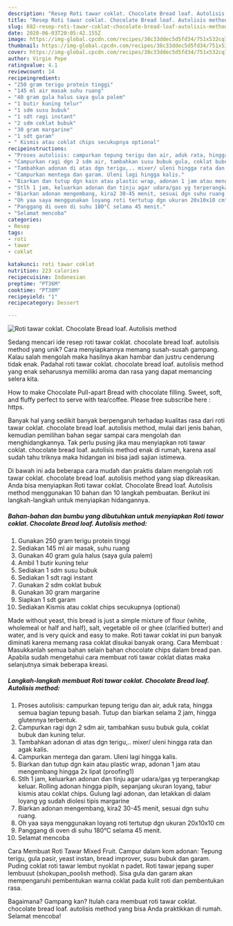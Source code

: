 ```yaml
---
description: "Resep Roti tawar coklat. Chocolate Bread loaf. Autolisis method yang Bisa Manjain Lidah"
title: "Resep Roti tawar coklat. Chocolate Bread loaf. Autolisis method yang Bisa Manjain Lidah"
slug: 682-resep-roti-tawar-coklat-chocolate-bread-loaf-autolisis-method-yang-bisa-manjain-lidah
date: 2020-06-03T20:05:42.155Z
image: https://img-global.cpcdn.com/recipes/38c33ddec5d5fd34/751x532cq70/roti-tawar-coklat-chocolate-bread-loaf-autolisis-method-foto-resep-utama.jpg
thumbnail: https://img-global.cpcdn.com/recipes/38c33ddec5d5fd34/751x532cq70/roti-tawar-coklat-chocolate-bread-loaf-autolisis-method-foto-resep-utama.jpg
cover: https://img-global.cpcdn.com/recipes/38c33ddec5d5fd34/751x532cq70/roti-tawar-coklat-chocolate-bread-loaf-autolisis-method-foto-resep-utama.jpg
author: Virgie Pope
ratingvalue: 4.1
reviewcount: 14
recipeingredient:
- "250 gram terigu protein tinggi"
- "145 ml air masak suhu ruang"
- "40 gram gula halus saya gula palem"
- "1 butir kuning telur"
- "1 sdm susu bubuk"
- "1 sdt ragi instant"
- "2 sdm coklat bubuk"
- "30 gram margarine"
- "1 sdt garam"
- " Kismis atau coklat chips secukupnya optional"
recipeinstructions:
- "Proses autolisis: campurkan tepung terigu dan air, aduk rata, hingga semua bagian tepung basah. Tutup dan biarkan selama 2 jam, hingga glutennya terbentuk."
- "Campurkan ragi dgn 2 sdm air, tambahkan susu bubuk gula, coklat bubuk dan kuning telur."
- "Tambahkan adonan di atas dgn terigu,.. mixer/ uleni hingga rata dan agak kalis."
- "Campurkan mentega dan garam. Uleni lagi hingga kalis."
- "Biarkan dan tutup dgn kain atau plastic wrap, adonan 1 jam atau mengembang hingga 2x lipat (proofing1)"
- "Stlh 1 jam, keluarkan adonan dan tinju agar udara/gas yg terperangkap keluar. Rolling adonan hingga pipih, sepanjang ukuran loyang, tabur kismis atau coklat chips. Gulung lagi adonan, dan letakkan di dalam loyang yg sudah diolesi tipis margarine"
- "Biarkan adonan mengembang, kira2 30-45 menit, sesuai dgn suhu ruang."
- "Oh yaa saya menggunakan loyang roti tertutup dgn ukuran 20x10x10 cm"
- "Panggang di oven di suhu 180°C selama 45 menit."
- "Selamat mencoba"
categories:
- Resep
tags:
- roti
- tawar
- coklat

katakunci: roti tawar coklat 
nutrition: 223 calories
recipecuisine: Indonesian
preptime: "PT36M"
cooktime: "PT38M"
recipeyield: "1"
recipecategory: Dessert

---
```



![Roti tawar coklat. Chocolate Bread loaf. Autolisis method](https://img-global.cpcdn.com/recipes/38c33ddec5d5fd34/751x532cq70/roti-tawar-coklat-chocolate-bread-loaf-autolisis-method-foto-resep-utama.jpg)

Sedang mencari ide resep roti tawar coklat. chocolate bread loaf. autolisis method yang unik? Cara menyiapkannya memang susah-susah gampang. Kalau salah mengolah maka hasilnya akan hambar dan justru cenderung tidak enak. Padahal roti tawar coklat. chocolate bread loaf. autolisis method yang enak seharusnya memiliki aroma dan rasa yang dapat memancing selera kita.

How to make Chocolate Pull-apart Bread with chocolate filling. Sweet, soft, and fluffy perfect to serve with tea/coffee. Please free subscribe here : https.

Banyak hal yang sedikit banyak berpengaruh terhadap kualitas rasa dari roti tawar coklat. chocolate bread loaf. autolisis method, mulai dari jenis bahan, kemudian pemilihan bahan segar sampai cara mengolah dan menghidangkannya. Tak perlu pusing jika mau menyiapkan roti tawar coklat. chocolate bread loaf. autolisis method enak di rumah, karena asal sudah tahu triknya maka hidangan ini bisa jadi sajian istimewa.


Di bawah ini ada beberapa cara mudah dan praktis dalam mengolah roti tawar coklat. chocolate bread loaf. autolisis method yang siap dikreasikan. Anda bisa menyiapkan Roti tawar coklat. Chocolate Bread loaf. Autolisis method menggunakan 10 bahan dan 10 langkah pembuatan. Berikut ini langkah-langkah untuk menyiapkan hidangannya.

<!--inarticleads1-->

##### Bahan-bahan dan bumbu yang dibutuhkan untuk menyiapkan Roti tawar coklat. Chocolate Bread loaf. Autolisis method:

1. Gunakan 250 gram terigu protein tinggi
1. Sediakan 145 ml air masak, suhu ruang
1. Gunakan 40 gram gula halus (saya gula palem)
1. Ambil 1 butir kuning telur
1. Sediakan 1 sdm susu bubuk
1. Sediakan 1 sdt ragi instant
1. Gunakan 2 sdm coklat bubuk
1. Gunakan 30 gram margarine
1. Siapkan 1 sdt garam
1. Sediakan  Kismis atau coklat chips secukupnya (optional)


Made without yeast, this bread is just a simple mixture of flour (white, wholemeal or half and half), salt, vegetable oil or ghee (clarified butter) and water, and is very quick and easy to make. Roti tawar coklat ini pun banyak diminati karena memang rasa coklat disukai banyak orang. Cara Membuat : Masukkanlah semua bahan selain bahan chocolate chips dalam bread pan. Apabila sudah mengetahui cara membuat roti tawar coklat diatas maka selanjutnya simak beberapa kreasi. 

<!--inarticleads2-->

##### Langkah-langkah membuat Roti tawar coklat. Chocolate Bread loaf. Autolisis method:

1. Proses autolisis: campurkan tepung terigu dan air, aduk rata, hingga semua bagian tepung basah. Tutup dan biarkan selama 2 jam, hingga glutennya terbentuk.
1. Campurkan ragi dgn 2 sdm air, tambahkan susu bubuk gula, coklat bubuk dan kuning telur.
1. Tambahkan adonan di atas dgn terigu,.. mixer/ uleni hingga rata dan agak kalis.
1. Campurkan mentega dan garam. Uleni lagi hingga kalis.
1. Biarkan dan tutup dgn kain atau plastic wrap, adonan 1 jam atau mengembang hingga 2x lipat (proofing1)
1. Stlh 1 jam, keluarkan adonan dan tinju agar udara/gas yg terperangkap keluar. Rolling adonan hingga pipih, sepanjang ukuran loyang, tabur kismis atau coklat chips. Gulung lagi adonan, dan letakkan di dalam loyang yg sudah diolesi tipis margarine
1. Biarkan adonan mengembang, kira2 30-45 menit, sesuai dgn suhu ruang.
1. Oh yaa saya menggunakan loyang roti tertutup dgn ukuran 20x10x10 cm
1. Panggang di oven di suhu 180°C selama 45 menit.
1. Selamat mencoba


Cara Membuat Roti Tawar Mixed Fruit. Campur dalam kom adonan: Tepung terigu, gula pasir, yeast instan, bread improver, susu bubuk dan garam. Puding coklat roti tawar lembut nyoklat n padet. Roti tawar jepang super lembuuut (shokupan_poolish method). Sisa gula dan garam akan mempengaruhi pembentukan warna coklat pada kulit roti dan pembentukan rasa. 

Bagaimana? Gampang kan? Itulah cara membuat roti tawar coklat. chocolate bread loaf. autolisis method yang bisa Anda praktikkan di rumah. Selamat mencoba!
